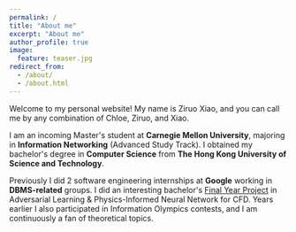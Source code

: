 ```yaml
---
permalink: /
title: "About me"
excerpt: "About me"
author_profile: true
image:
  feature: teaser.jpg
redirect_from: 
  - /about/
  - /about.html
---
```

Welcome to my personal website! My name is Ziruo Xiao, and you can call me by any combination of Chloe, Ziruo, and Xiao.

I am an incoming Master's student at **Carnegie Mellon University**, majoring in **Information Networking** (Advanced Study Track). I obtained my bachelor's degree in **Computer Science** from **The Hong Kong University of Science and Technology**.

Previously I did 2 software engineering internships at **Google** working in **DBMS-related** groups. I did an interesting bachelor's [Final Year Project](https://github.com/DL-for-CFD/alpinn_for_submission) in Adversarial Learning & Physics-Informed Neural Network for CFD. Years earlier I also participated in Information Olympics contests, and I am continuously a fan of theoretical topics.
